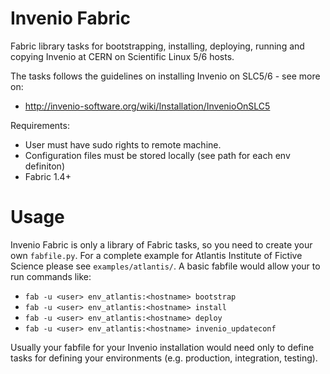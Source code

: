 Invenio Fabric
==============
Fabric library tasks for bootstrapping, installing, deploying, running and copying Invenio at 
CERN on Scientific Linux 5/6 hosts.

The tasks follows the guidelines on installing Invenio on SLC5/6 - see more on:

  * http://invenio-software.org/wiki/Installation/InvenioOnSLC5

Requirements:

  * User must have sudo rights to remote machine.
  * Configuration files must be stored locally (see path for each env definiton)
  * Fabric 1.4+

Usage
=====
Invenio Fabric is only a library of Fabric tasks, so you need to create your
own ``fabfile.py``. For a complete example for Atlantis Institute of Fictive Science
please see ``examples/atlantis/``. A basic fabfile would allow your to run commands like: 

  * ``fab -u <user> env_atlantis:<hostname> bootstrap``
  * ``fab -u <user> env_atlantis:<hostname> install``
  * ``fab -u <user> env_atlantis:<hostname> deploy``
  * ``fab -u <user> env_atlantis:<hostname> invenio_updateconf``
  
Usually your fabfile for your Invenio installation would need only to define tasks for 
defining your environments (e.g. production, integration, testing).
